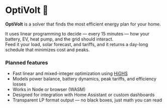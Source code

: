 # OptiVolt 🔋

**OptiVolt** is a solver that finds the most efficient energy plan for your home.

It uses linear programming to decide — every 15 minutes — how your battery, EV, heat pump, and the grid should interact.  
Feed it your load, solar forecast, and tariffs, and it returns a day-long schedule that minimizes cost and peaks.

### Planned features
- Fast linear and mixed-integer optimization using [HiGHS](https://github.com/ERGO-Code/HiGHS)
- Models power balance, battery dynamics, peak tariffs, and efficiency losses
- Works in Node or browser (WASM)
- Designed for integration with Home Assistant or custom dashboards
- Transparent LP format output — no black boxes, just math you can read
